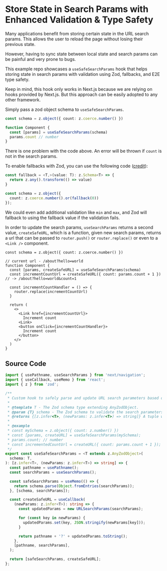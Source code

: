 # Store State in Search Params with Enhanced Validation & Type Safety

Many applications benefit from storing certain state in the URL search params. This allows the user to reload the page without losing their previous state.

However, having to sync state between local state and search params can be painful and very prone to bugs.

This example repo showcases a `useSafeSearchParams` hook that helps storing state in search params with validation using Zod, fallbacks, and E2E type safety.

Keep in mind, this hook only works in Next.js because we are relying on hooks provided by Next.js. But this approach can be easily adopted to any other framework.

Simply pass a zod object schema to `useSafeSearchParams`.

```typescript
const schema = z.object({ count: z.coerce.number() })

function Component {
  const [params] = useSafeSearchParams(schema)
  params.count // number
}
```

There is one problem with the code above. An error will be thrown if `count` is not in the search params.

To enable fallbacks with Zod, you can use the following code ([credit](https://github.com/colinhacks/zod/issues/316#issuecomment-850906479)):

```typescript
const fallback = <T,>(value: T): z.Schema<T> => {
  return z.any().transform(() => value)
}

const schema = z.object({
  count: z.coerce.number().or(fallback(0))
});
```

We could even add additional validation like `min` and `max`, and Zod will fallback to using the fallback value if the validation fails.

In order to update the search params, `useSearchParams` returns a second value, `createSafeURL`, which is a function, given new search params, returns a url that can be passed to `router.push()` or `router.replace()` or even to a `<Link />` component.


```tsx
const schema = z.object({ count: z.coerce.number() })

// current url - /about?hello=world
function Component {
  const [params, createSafeURL] = useSafeSearchParams(schema)
  const incrementCountUrl = createSafeURL({ count: params.count + 1 }) // -> /about?hello=world&count=1

  const incrementCountHandler = () => {
    router.replace(incrementCountUrl)
  }

  return (
    <>
      <Link href={incrementCountUrl}>
        Increment count
      <Link>
      <button onClick={incrementCountHandler}>
        Increment count
      </button>
    </>
  )
}
```

## Source Code

```typescript
import { usePathname, useSearchParams } from 'next/navigation';
import { useCallback, useMemo } from 'react';
import { z } from 'zod';

/**
 * Custom hook to safely parse and update URL search parameters based on a given Zod schema.
 *
 * @template T - The Zod schema type extending AnyZodObject.
 * @param {T} schema - The Zod schema to validate the search parameters against.
 * @returns {[z.infer<T>, (newParams: z.infer<T>) => string]} A tuple where the first element is the parsed search parameters matching the schema, and the second element is a function to create a URL with updated search parameters.
 *
 * @example
 * const mySchema = z.object({ count: z.number() })
 * const [params, createURL] = useSafeSearchParams(mySchema);
 * params.count; // number
 * const incrementedCountUrl = createURL({ count: params.count + 1 });
 */
export const useSafeSearchParams = <T extends z.AnyZodObject>(
  schema: T,
): [z.infer<T>, (newParams: z.infer<T>) => string] => {
  const pathname = usePathname();
  const searchParams = useSearchParams();

  const safeSearchParams = useMemo(() => {
    return schema.parse(Object.fromEntries(searchParams));
  }, [schema, searchParams]);

  const createSafeURL = useCallback(
    (newParams: z.infer<T>): string => {
      const updatedParams = new URLSearchParams(searchParams);

      for (const key in newParams) {
        updatedParams.set(key, JSON.stringify(newParams[key]));
      }

      return pathname + '?' + updatedParams.toString();
    },
    [pathname, searchParams],
  );

  return [safeSearchParams, createSafeURL];
};
```
